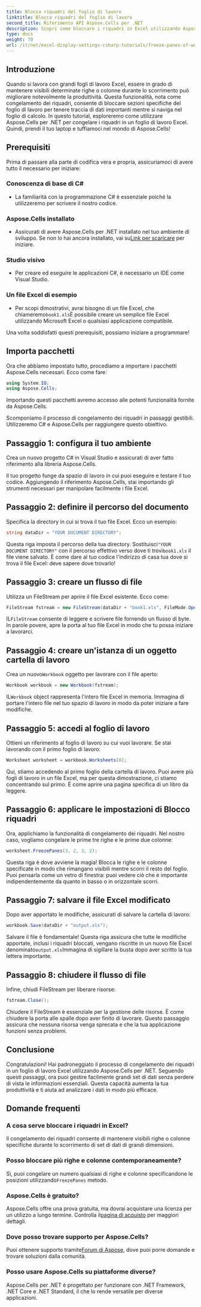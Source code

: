 ```yaml
---
title: Blocca riquadri del foglio di lavoro
linktitle: Blocca riquadri del foglio di lavoro
second_title: Riferimento API Aspose.Cells per .NET
description: Scopri come bloccare i riquadri in Excel utilizzando Aspose.Cells per .NET con questo tutorial completo, corredato da istruzioni dettagliate e suggerimenti essenziali.
type: docs
weight: 70
url: /it/net/excel-display-settings-csharp-tutorials/freeze-panes-of-worksheet/
---
```

## Introduzione

Quando si lavora con grandi fogli di lavoro Excel, essere in grado di mantenere visibili determinate righe o colonne durante lo scorrimento può migliorare notevolmente la produttività. Questa funzionalità, nota come congelamento dei riquadri, consente di bloccare sezioni specifiche del foglio di lavoro per tenere traccia di dati importanti mentre si naviga nel foglio di calcolo. In questo tutorial, esploreremo come utilizzare Aspose.Cells per .NET per congelare i riquadri in un foglio di lavoro Excel. Quindi, prendi il tuo laptop e tuffiamoci nel mondo di Aspose.Cells!

## Prerequisiti

Prima di passare alla parte di codifica vera e propria, assicuriamoci di avere tutto il necessario per iniziare:

### Conoscenza di base di C#
- La familiarità con la programmazione C# è essenziale poiché la utilizzeremo per scrivere il nostro codice.

### Aspose.Cells installato
-  Assicurati di avere Aspose.Cells per .NET installato nel tuo ambiente di sviluppo. Se non lo hai ancora installato, vai su[Link per scaricare](https://releases.aspose.com/cells/net/) per iniziare.

### Studio visivo
- Per creare ed eseguire le applicazioni C#, è necessario un IDE come Visual Studio.

### Un file Excel di esempio
- Per scopi dimostrativi, avrai bisogno di un file Excel, che chiameremo`book1.xls`È possibile creare un semplice file Excel utilizzando Microsoft Excel o qualsiasi applicazione compatibile.

Una volta soddisfatti questi prerequisiti, possiamo iniziare a programmare!

## Importa pacchetti

Ora che abbiamo impostato tutto, procediamo a importare i pacchetti Aspose.Cells necessari. Ecco come fare:

```csharp
using System.IO;
using Aspose.Cells;
```

Importando questi pacchetti avremo accesso alle potenti funzionalità fornite da Aspose.Cells.

Scomponiamo il processo di congelamento dei riquadri in passaggi gestibili. Utilizzeremo C# e Aspose.Cells per raggiungere questo obiettivo.

## Passaggio 1: configura il tuo ambiente

Crea un nuovo progetto C# in Visual Studio e assicurati di aver fatto riferimento alla libreria Aspose.Cells.

Il tuo progetto funge da spazio di lavoro in cui puoi eseguire e testare il tuo codice. Aggiungendo il riferimento Aspose.Cells, stai importando gli strumenti necessari per manipolare facilmente i file Excel.

## Passaggio 2: definire il percorso del documento

Specifica la directory in cui si trova il tuo file Excel. Ecco un esempio:

```csharp
string dataDir = "YOUR DOCUMENT DIRECTORY";
```

 Questa riga imposta il percorso della tua directory. Sostituisci`"YOUR DOCUMENT DIRECTORY"` con il percorso effettivo verso dove ti trovi`book1.xls` il file viene salvato. È come dare al tuo codice l'indirizzo di casa tua dove si trova il file Excel: deve sapere dove trovarlo!

## Passaggio 3: creare un flusso di file

Utilizza un FileStream per aprire il file Excel esistente. Ecco come:

```csharp
FileStream fstream = new FileStream(dataDir + "book1.xls", FileMode.Open);
```

 IL`FileStream` consente di leggere e scrivere file fornendo un flusso di byte. In parole povere, apre la porta al tuo file Excel in modo che tu possa iniziare a lavorarci.

## Passaggio 4: creare un'istanza di un oggetto cartella di lavoro

 Crea un nuovo`Workbook` oggetto per lavorare con il file aperto:

```csharp
Workbook workbook = new Workbook(fstream);
```

 IL`Workbook` object rappresenta l'intero file Excel in memoria. Immagina di portare l'intero file nel tuo spazio di lavoro in modo da poter iniziare a fare modifiche.

## Passaggio 5: accedi al foglio di lavoro

Ottieni un riferimento al foglio di lavoro su cui vuoi lavorare. Se stai lavorando con il primo foglio di lavoro:

```csharp
Worksheet worksheet = workbook.Worksheets[0];
```

Qui, stiamo accedendo al primo foglio della cartella di lavoro. Puoi avere più fogli di lavoro in un file Excel, ma per questa dimostrazione, ci stiamo concentrando sul primo. È come aprire una pagina specifica di un libro da leggere.

## Passaggio 6: applicare le impostazioni di Blocco riquadri

Ora, applichiamo la funzionalità di congelamento dei riquadri. Nel nostro caso, vogliamo congelare le prime tre righe e le prime due colonne:

```csharp
worksheet.FreezePanes(3, 2, 3, 2);
```

Questa riga è dove avviene la magia! Blocca le righe e le colonne specificate in modo che rimangano visibili mentre scorri il resto del foglio. Puoi pensarla come un vetro di finestra: puoi vedere ciò che è importante indipendentemente da quanto in basso o in orizzontale scorri.

## Passaggio 7: salvare il file Excel modificato

Dopo aver apportato le modifiche, assicurati di salvare la cartella di lavoro:

```csharp
workbook.Save(dataDir + "output.xls");
```

 Salvare il file è fondamentale! Questa riga assicura che tutte le modifiche apportate, inclusi i riquadri bloccati, vengano riscritte in un nuovo file Excel denominato`output.xls`Immagina di sigillare la busta dopo aver scritto la tua lettera importante.

## Passaggio 8: chiudere il flusso di file

Infine, chiudi FileStream per liberare risorse:

```csharp
fstream.Close();
```

Chiudere il FileStream è essenziale per la gestione delle risorse. È come chiudere la porta alle spalle dopo aver finito di lavorare. Questo passaggio assicura che nessuna risorsa venga sprecata e che la tua applicazione funzioni senza problemi.

## Conclusione

Congratulazioni! Hai padroneggiato il processo di congelamento dei riquadri in un foglio di lavoro Excel utilizzando Aspose.Cells per .NET. Seguendo questi passaggi, ora puoi gestire facilmente grandi set di dati senza perdere di vista le informazioni essenziali. Questa capacità aumenta la tua produttività e ti aiuta ad analizzare i dati in modo più efficace.

## Domande frequenti

### A cosa serve bloccare i riquadri in Excel?
Il congelamento dei riquadri consente di mantenere visibili righe o colonne specifiche durante lo scorrimento di set di dati di grandi dimensioni.

### Posso bloccare più righe e colonne contemporaneamente?
 Sì, puoi congelare un numero qualsiasi di righe e colonne specificandone le posizioni utilizzando`FreezePanes` metodo.

### Aspose.Cells è gratuito?
Aspose.Cells offre una prova gratuita, ma dovrai acquistare una licenza per un utilizzo a lungo termine. Controlla il[pagina di acquisto](https://purchase.aspose.com/buy) per maggiori dettagli.

### Dove posso trovare supporto per Aspose.Cells?
 Puoi ottenere supporto tramite[Forum di Aspose](https://forum.aspose.com/c/cells/9), dove puoi porre domande e trovare soluzioni dalla comunità.

### Posso usare Aspose.Cells su piattaforme diverse?
Aspose.Cells per .NET è progettato per funzionare con .NET Framework, .NET Core e .NET Standard, il che lo rende versatile per diverse applicazioni.